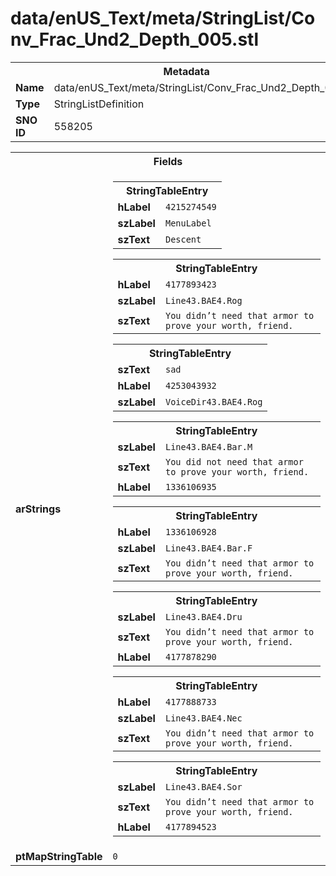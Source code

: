 <h1>data/enUS_Text/meta/StringList/Conv_Frac_Und2_Depth_005.stl</h1><table><tr><th colspan="100%">Metadata</th></tr><tr><td><b>Name</b></td><td>data/enUS_Text/meta/StringList/Conv_Frac_Und2_Depth_005.stl</td></tr><tr><td><b>Type</b></td><td>StringListDefinition</td></tr><tr><td><b>SNO ID</b></td><td>558205</td></tr></table>

<table><tr><th colspan="100%">Fields</th></tr><tr><td><b>arStrings</b></td><td><table><tr><th colspan="100%">StringTableEntry</th></tr><tr><td><b>hLabel</b></td><td><code>4215274549</code></td></tr><tr><td><b>szLabel</b></td><td><code>MenuLabel</code></td></tr><tr><td><b>szText</b></td><td><code>Descent</code></td></tr></table>


<table><tr><th colspan="100%">StringTableEntry</th></tr><tr><td><b>hLabel</b></td><td><code>4177893423</code></td></tr><tr><td><b>szLabel</b></td><td><code>Line43.BAE4.Rog</code></td></tr><tr><td><b>szText</b></td><td><code>You didn’t need that armor to prove your worth, friend.</code></td></tr></table>


<table><tr><th colspan="100%">StringTableEntry</th></tr><tr><td><b>szText</b></td><td><code>sad</code></td></tr><tr><td><b>hLabel</b></td><td><code>4253043932</code></td></tr><tr><td><b>szLabel</b></td><td><code>VoiceDir43.BAE4.Rog</code></td></tr></table>


<table><tr><th colspan="100%">StringTableEntry</th></tr><tr><td><b>szLabel</b></td><td><code>Line43.BAE4.Bar.M</code></td></tr><tr><td><b>szText</b></td><td><code>You did not need that armor to prove your worth, friend.</code></td></tr><tr><td><b>hLabel</b></td><td><code>1336106935</code></td></tr></table>


<table><tr><th colspan="100%">StringTableEntry</th></tr><tr><td><b>hLabel</b></td><td><code>1336106928</code></td></tr><tr><td><b>szLabel</b></td><td><code>Line43.BAE4.Bar.F</code></td></tr><tr><td><b>szText</b></td><td><code>You didn’t need that armor to prove your worth, friend.</code></td></tr></table>


<table><tr><th colspan="100%">StringTableEntry</th></tr><tr><td><b>szLabel</b></td><td><code>Line43.BAE4.Dru</code></td></tr><tr><td><b>szText</b></td><td><code>You didn’t need that armor to prove your worth, friend.</code></td></tr><tr><td><b>hLabel</b></td><td><code>4177878290</code></td></tr></table>


<table><tr><th colspan="100%">StringTableEntry</th></tr><tr><td><b>hLabel</b></td><td><code>4177888733</code></td></tr><tr><td><b>szLabel</b></td><td><code>Line43.BAE4.Nec</code></td></tr><tr><td><b>szText</b></td><td><code>You didn’t need that armor to prove your worth, friend.</code></td></tr></table>


<table><tr><th colspan="100%">StringTableEntry</th></tr><tr><td><b>szLabel</b></td><td><code>Line43.BAE4.Sor</code></td></tr><tr><td><b>szText</b></td><td><code>You didn’t need that armor to prove your worth, friend.</code></td></tr><tr><td><b>hLabel</b></td><td><code>4177894523</code></td></tr></table>


</td></tr><tr><td><b>ptMapStringTable</b></td><td><code>0</code></td></tr></table>

